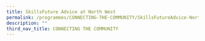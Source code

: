 ```yaml
---
title: SkillsFuture Advice at North West
permalink: /programmes/CONNECTING-THE-COMMUNITY/SkillsFutureAdvice-NorthWest
description: ""
third_nav_title: CONNECTING THE COMMUNITY
---
```

